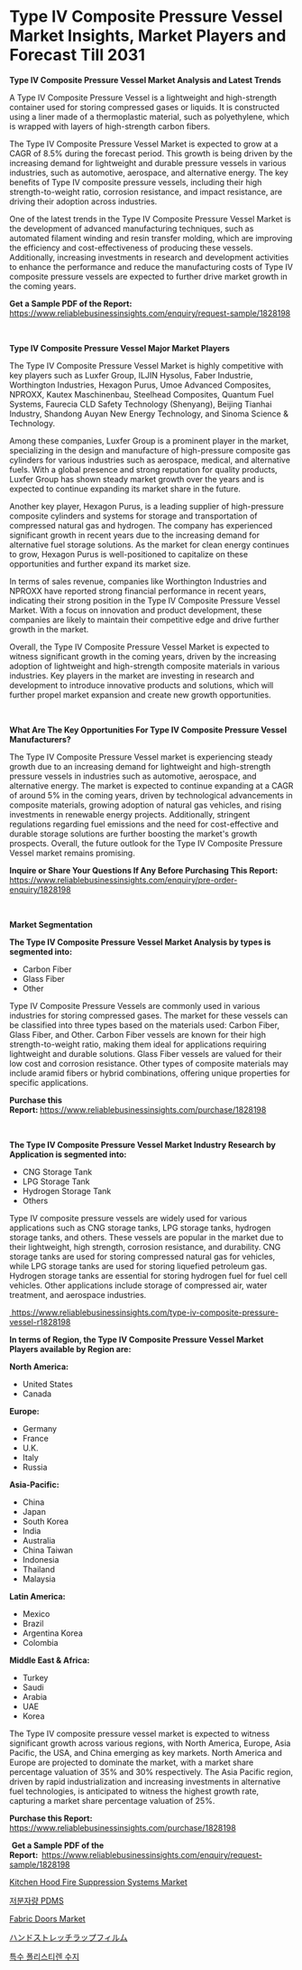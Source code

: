 <p><h1>Type IV Composite Pressure Vessel Market Insights, Market Players and Forecast Till 2031</h1></p><p><strong>Type IV Composite Pressure Vessel Market Analysis and Latest Trends</strong></p>
<p><p>A Type IV Composite Pressure Vessel is a lightweight and high-strength container used for storing compressed gases or liquids. It is constructed using a liner made of a thermoplastic material, such as polyethylene, which is wrapped with layers of high-strength carbon fibers.</p><p>The Type IV Composite Pressure Vessel Market is expected to grow at a CAGR of 8.5% during the forecast period. This growth is being driven by the increasing demand for lightweight and durable pressure vessels in various industries, such as automotive, aerospace, and alternative energy. The key benefits of Type IV composite pressure vessels, including their high strength-to-weight ratio, corrosion resistance, and impact resistance, are driving their adoption across industries.</p><p>One of the latest trends in the Type IV Composite Pressure Vessel Market is the development of advanced manufacturing techniques, such as automated filament winding and resin transfer molding, which are improving the efficiency and cost-effectiveness of producing these vessels. Additionally, increasing investments in research and development activities to enhance the performance and reduce the manufacturing costs of Type IV composite pressure vessels are expected to further drive market growth in the coming years.</p></p>
<p><strong>Get a Sample PDF of the Report:&nbsp;</strong> <a href="https://www.reliablebusinessinsights.com/enquiry/request-sample/1828198">https://www.reliablebusinessinsights.com/enquiry/request-sample/1828198</a></p>
<p>&nbsp;</p>
<p><strong>Type IV Composite Pressure Vessel Major Market Players</strong></p>
<p><p>The Type IV Composite Pressure Vessel Market is highly competitive with key players such as Luxfer Group, ILJIN Hysolus, Faber Industrie, Worthington Industries, Hexagon Purus, Umoe Advanced Composites, NPROXX, Kautex Maschinenbau, Steelhead Composites, Quantum Fuel Systems, Faurecia CLD Safety Technology (Shenyang), Beijing Tianhai Industry, Shandong Auyan New Energy Technology, and Sinoma Science & Technology.</p><p>Among these companies, Luxfer Group is a prominent player in the market, specializing in the design and manufacture of high-pressure composite gas cylinders for various industries such as aerospace, medical, and alternative fuels. With a global presence and strong reputation for quality products, Luxfer Group has shown steady market growth over the years and is expected to continue expanding its market share in the future.</p><p>Another key player, Hexagon Purus, is a leading supplier of high-pressure composite cylinders and systems for storage and transportation of compressed natural gas and hydrogen. The company has experienced significant growth in recent years due to the increasing demand for alternative fuel storage solutions. As the market for clean energy continues to grow, Hexagon Purus is well-positioned to capitalize on these opportunities and further expand its market size.</p><p>In terms of sales revenue, companies like Worthington Industries and NPROXX have reported strong financial performance in recent years, indicating their strong position in the Type IV Composite Pressure Vessel Market. With a focus on innovation and product development, these companies are likely to maintain their competitive edge and drive further growth in the market.</p><p>Overall, the Type IV Composite Pressure Vessel Market is expected to witness significant growth in the coming years, driven by the increasing adoption of lightweight and high-strength composite materials in various industries. Key players in the market are investing in research and development to introduce innovative products and solutions, which will further propel market expansion and create new growth opportunities.</p></p>
<p>&nbsp;</p>
<p><strong>What Are The Key Opportunities For Type IV Composite Pressure Vessel Manufacturers?</strong></p>
<p><p>The Type IV Composite Pressure Vessel market is experiencing steady growth due to an increasing demand for lightweight and high-strength pressure vessels in industries such as automotive, aerospace, and alternative energy. The market is expected to continue expanding at a CAGR of around 5% in the coming years, driven by technological advancements in composite materials, growing adoption of natural gas vehicles, and rising investments in renewable energy projects. Additionally, stringent regulations regarding fuel emissions and the need for cost-effective and durable storage solutions are further boosting the market's growth prospects. Overall, the future outlook for the Type IV Composite Pressure Vessel market remains promising.</p></p>
<p><strong>Inquire or Share Your Questions If Any Before Purchasing This Report:</strong> <a href="https://www.reliablebusinessinsights.com/enquiry/pre-order-enquiry/1828198">https://www.reliablebusinessinsights.com/enquiry/pre-order-enquiry/1828198</a></p>
<p>&nbsp;</p>
<p><strong>Market Segmentation</strong></p>
<p><strong>The Type IV Composite Pressure Vessel Market Analysis by types is segmented into:</strong></p>
<p><ul><li>Carbon Fiber</li><li>Glass Fiber</li><li>Other</li></ul></p>
<p><p>Type IV Composite Pressure Vessels are commonly used in various industries for storing compressed gases. The market for these vessels can be classified into three types based on the materials used: Carbon Fiber, Glass Fiber, and Other. Carbon Fiber vessels are known for their high strength-to-weight ratio, making them ideal for applications requiring lightweight and durable solutions. Glass Fiber vessels are valued for their low cost and corrosion resistance. Other types of composite materials may include aramid fibers or hybrid combinations, offering unique properties for specific applications.</p></p>
<p><strong>Purchase this Report:&nbsp;</strong><a href="https://www.reliablebusinessinsights.com/purchase/1828198">https://www.reliablebusinessinsights.com/purchase/1828198</a></p>
<p>&nbsp;</p>
<p><strong>The Type IV Composite Pressure Vessel Market Industry Research by Application is segmented into:</strong></p>
<p><ul><li>CNG Storage Tank</li><li>LPG Storage Tank</li><li>Hydrogen Storage Tank</li><li>Others</li></ul></p>
<p><p>Type IV composite pressure vessels are widely used for various applications such as CNG storage tanks, LPG storage tanks, hydrogen storage tanks, and others. These vessels are popular in the market due to their lightweight, high strength, corrosion resistance, and durability. CNG storage tanks are used for storing compressed natural gas for vehicles, while LPG storage tanks are used for storing liquefied petroleum gas. Hydrogen storage tanks are essential for storing hydrogen fuel for fuel cell vehicles. Other applications include storage of compressed air, water treatment, and aerospace industries.</p></p>
<p><a href="https://www.reliablebusinessinsights.com/type-iv-composite-pressure-vessel-r1828198">&nbsp;https://www.reliablebusinessinsights.com/type-iv-composite-pressure-vessel-r1828198</a></p>
<p><strong>In terms of Region, the Type IV Composite Pressure Vessel Market Players available by Region are:</strong></p>
<p>
    <p> <strong> North America: </strong>
        <ul>
            <li>United States</li>
            <li>Canada</li>
        </ul>
        </p> 
    <p> <strong> Europe: </strong>
        <ul>
            <li>Germany</li>
            <li>France</li>
            <li>U.K.</li>
            <li>Italy</li>
            <li>Russia</li>
        </ul>
        </p> 
    <p> <strong> Asia-Pacific: </strong>
        <ul>
            <li>China</li>
            <li>Japan</li>
            <li>South Korea</li>
            <li>India</li>
            <li>Australia</li>
            <li>China Taiwan</li>
            <li>Indonesia</li>
            <li>Thailand</li>
            <li>Malaysia</li>
        </ul>
        </p> 
    <p> <strong> Latin America: </strong>
        <ul>
            <li>Mexico</li>
            <li>Brazil</li>
            <li>Argentina Korea</li>
            <li>Colombia</li>
        </ul>
        </p> 
    <p> <strong> Middle East & Africa: </strong>
        <ul>
            <li>Turkey</li>
            <li>Saudi</li>
            <li>Arabia</li>
            <li>UAE</li>
            <li>Korea</li>
        </ul>
    </p>
    </p>
<p><p>The Type IV composite pressure vessel market is expected to witness significant growth across various regions, with North America, Europe, Asia Pacific, the USA, and China emerging as key markets. North America and Europe are projected to dominate the market, with a market share percentage valuation of 35% and 30% respectively. The Asia Pacific region, driven by rapid industrialization and increasing investments in alternative fuel technologies, is anticipated to witness the highest growth rate, capturing a market share percentage valuation of 25%.</p></p>
<p><strong>Purchase this Report: </strong><a href="https://www.reliablebusinessinsights.com/purchase/1828198">https://www.reliablebusinessinsights.com/purchase/1828198</a></p>
<p>&nbsp;<strong>Get a Sample PDF of the Report:&nbsp;&nbsp;</strong><a href="https://www.reliablebusinessinsights.com/enquiry/request-sample/1828198">https://www.reliablebusinessinsights.com/enquiry/request-sample/1828198</a></p>
<p><strong></strong></p>
<p><p><a href="https://github.com/Chiragrp22/Market-Research-Report-List-5/blob/main/kitchen-hood-fire-suppression-systems-market.md">Kitchen Hood Fire Suppression Systems Market</a></p><p><a href="https://github.com/rick7624/Market-Research-Report-List-2/blob/main/1274505175974.md">저분자량 PDMS</a></p><p><a href="https://github.com/derrinmiltonellis35gcl/Market-Research-Report-List-3/blob/main/fabric-doors-market.md">Fabric Doors Market</a></p><p><a href="https://github.com/LizaHeller2023/Market-Research-Report-List-1/blob/main/1337583163484.md">ハンドストレッチラップフィルム</a></p><p><a href="https://github.com/GabrielBlanda5656/Market-Research-Report-List-2/blob/main/6502382175973.md">특수 폴리스티렌 수지</a></p></p>